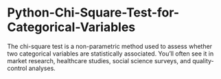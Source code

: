 # Python-Chi-Square-Test-for-Categorical-Variables
The chi-square test is a non-parametric method used to assess whether two categorical variables are statistically associated. You’ll often see it in market research, healthcare studies, social science surveys, and quality-control analyses.
